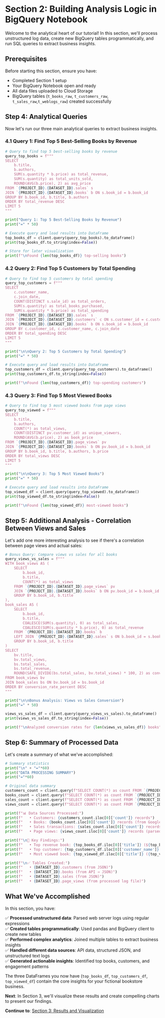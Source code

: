 # Section 2: Building Analysis Logic in BigQuery Notebook

Welcome to the analytical heart of our tutorial! In this section, we'll process unstructured log data, create new BigQuery tables programmatically, and run SQL queries to extract business insights.

## Prerequisites

Before starting this section, ensure you have:
- Completed Section 1 setup
- Your BigQuery Notebook open and ready
- All data files uploaded to Cloud Storage
- BigQuery tables (`t_books_raw`, `t_customers_raw`, `t_sales_raw`,`t_weblogs_raw`) created successfully


## Step 4: Analytical Queries

Now let's run our three main analytical queries to extract business insights.

### 4.1 Query 1: Find Top 5 Best-Selling Books by Revenue

```python
# Query to find top 5 best-selling books by revenue
query_top_books = f"""
SELECT 
    b.title,
    b.authors,
    SUM(s.quantity * b.price) as total_revenue,
    SUM(s.quantity) as total_units_sold,
    ROUND(AVG(b.price), 2) as avg_price
FROM `{PROJECT_ID}.{DATASET_ID}.sales` s
JOIN `{PROJECT_ID}.{DATASET_ID}.books` b ON s.book_id = b.book_id
GROUP BY b.book_id, b.title, b.authors
ORDER BY total_revenue DESC
LIMIT 5
"""

print("Query 1: Top 5 Best-Selling Books by Revenue")
print("=" * 50)

# Execute query and load results into DataFrame
top_books_df = client.query(query_top_books).to_dataframe()
print(top_books_df.to_string(index=False))

# Store for later visualization
print(f"\nFound {len(top_books_df)} top-selling books")
```

### 4.2 Query 2: Find Top 5 Customers by Total Spending

```python
# Query to find top 5 customers by total spending
query_top_customers = f"""
SELECT 
    c.customer_name,
    c.join_date,
    COUNT(DISTINCT s.sale_id) as total_orders,
    SUM(s.quantity) as total_books_purchased,
    SUM(s.quantity * b.price) as total_spending
FROM `{PROJECT_ID}.{DATASET_ID}.sales` s
JOIN `{PROJECT_ID}.{DATASET_ID}.customers` c ON s.customer_id = c.customer_id
JOIN `{PROJECT_ID}.{DATASET_ID}.books` b ON s.book_id = b.book_id
GROUP BY c.customer_id, c.customer_name, c.join_date
ORDER BY total_spending DESC
LIMIT 5
"""

print("\n\nQuery 2: Top 5 Customers by Total Spending")
print("=" * 50)

# Execute query and load results into DataFrame
top_customers_df = client.query(query_top_customers).to_dataframe()
print(top_customers_df.to_string(index=False))

print(f"\nFound {len(top_customers_df)} top-spending customers")
```

### 4.3 Query 3: Find Top 5 Most Viewed Books

```python
# Query to find top 5 most viewed books from page views
query_top_viewed = f"""
SELECT 
    b.title,
    b.authors,
    COUNT(*) as total_views,
    COUNT(DISTINCT pv.customer_id) as unique_viewers,
    ROUND(AVG(b.price), 2) as book_price
FROM `{PROJECT_ID}.{DATASET_ID}.page_views` pv
JOIN `{PROJECT_ID}.{DATASET_ID}.books` b ON pv.book_id = b.book_id
GROUP BY b.book_id, b.title, b.authors, b.price
ORDER BY total_views DESC
LIMIT 5
"""

print("\n\nQuery 3: Top 5 Most Viewed Books")
print("=" * 50)

# Execute query and load results into DataFrame
top_viewed_df = client.query(query_top_viewed).to_dataframe()
print(top_viewed_df.to_string(index=False))

print(f"\nFound {len(top_viewed_df)} most-viewed books")
```

## Step 5: Additional Analysis - Correlation Between Views and Sales

Let's add one more interesting analysis to see if there's a correlation between page views and actual sales:

```python
# Bonus Query: Compare views vs sales for all books
query_views_vs_sales = f"""
WITH book_views AS (
    SELECT 
        b.book_id,
        b.title,
        COUNT(*) as total_views
    FROM `{PROJECT_ID}.{DATASET_ID}.page_views` pv
    JOIN `{PROJECT_ID}.{DATASET_ID}.books` b ON pv.book_id = b.book_id
    GROUP BY b.book_id, b.title
),
book_sales AS (
    SELECT 
        b.book_id,
        b.title,
        COALESCE(SUM(s.quantity), 0) as total_sales,
        COALESCE(SUM(s.quantity * b.price), 0) as total_revenue
    FROM `{PROJECT_ID}.{DATASET_ID}.books` b
    LEFT JOIN `{PROJECT_ID}.{DATASET_ID}.sales` s ON b.book_id = s.book_id
    GROUP BY b.book_id, b.title
)
SELECT 
    bv.title,
    bv.total_views,
    bs.total_sales,
    bs.total_revenue,
    ROUND(SAFE_DIVIDE(bs.total_sales, bv.total_views) * 100, 2) as conversion_rate_percent
FROM book_views bv
JOIN book_sales bs ON bv.book_id = bs.book_id
ORDER BY conversion_rate_percent DESC
"""

print("\n\nBonus Analysis: Views vs Sales Conversion")
print("=" * 50)

views_vs_sales_df = client.query(query_views_vs_sales).to_dataframe()
print(views_vs_sales_df.to_string(index=False))

print(f"\nAnalyzed conversion rates for {len(views_vs_sales_df)} books")
```

## Step 6: Summary of Processed Data

Let's create a summary of what we've accomplished:

```python
# Summary statistics
print("\n" + "="*60)
print("DATA PROCESSING SUMMARY")
print("="*60)

# Original data summary
customers_count = client.query(f"SELECT COUNT(*) as count FROM `{PROJECT_ID}.{DATASET_ID}.customers`").to_dataframe()
books_count = client.query(f"SELECT COUNT(*) as count FROM `{PROJECT_ID}.{DATASET_ID}.books`").to_dataframe()
sales_count = client.query(f"SELECT COUNT(*) as count FROM `{PROJECT_ID}.{DATASET_ID}.sales`").to_dataframe()
views_count = client.query(f"SELECT COUNT(*) as count FROM `{PROJECT_ID}.{DATASET_ID}.page_views`").to_dataframe()

print(f"📊 Data Sources Processed:")
print(f"   • Customers: {customers_count.iloc[0]['count']} records")
print(f"   • Books: {books_count.iloc[0]['count']} records (from Google Books API)")
print(f"   • Sales transactions: {sales_count.iloc[0]['count']} records")
print(f"   • Page views: {views_count.iloc[0]['count']} records (parsed from logs)")

print(f"\n🎯 Key Findings:")
print(f"   • Top revenue book: {top_books_df.iloc[0]['title']} (${top_books_df.iloc[0]['total_revenue']:.2f})")
print(f"   • Top customer: {top_customers_df.iloc[0]['customer_name']} (${top_customers_df.iloc[0]['total_spending']:.2f})")
print(f"   • Most viewed book: {top_viewed_df.iloc[0]['title']} ({top_viewed_df.iloc[0]['total_views']} views)")

print(f"\n✅ Tables Created:")
print(f"   • {DATASET_ID}.customers (from JSON)")
print(f"   • {DATASET_ID}.books (from API → JSON)")
print(f"   • {DATASET_ID}.sales (from JSON)")
print(f"   • {DATASET_ID}.page_views (from processed log file)")
```

## What We've Accomplished

In this section, you have:

✅ **Processed unstructured data**: Parsed web server logs using regular expressions  
✅ **Created tables programmatically**: Used pandas and BigQuery client to create new tables  
✅ **Performed complex analytics**: Joined multiple tables to extract business insights  
✅ **Handled different data sources**: API data, structured JSON, and unstructured text logs  
✅ **Generated actionable insights**: Identified top books, customers, and engagement patterns  

The three DataFrames you now have (`top_books_df`, `top_customers_df`, `top_viewed_df`) contain the core insights for your fictional bookstore business.

**Next**: In Section 3, we'll visualize these results and create compelling charts to present our findings.

**Continue to**: [Section 3: Results and Visualization](./03-results-and-visualization.md)

